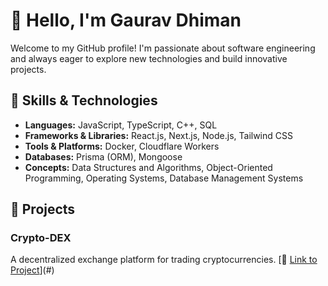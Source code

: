 # 👋 Hello, I'm Gaurav Dhiman

Welcome to my GitHub profile! I'm passionate about software engineering and always eager to explore new technologies and build innovative projects.

## 🔧 Skills & Technologies

- **Languages:** JavaScript, TypeScript, C++, SQL
- **Frameworks & Libraries:** React.js, Next.js, Node.js, Tailwind CSS
- **Tools & Platforms:** Docker, Cloudflare Workers
- **Databases:** Prisma (ORM), Mongoose
- **Concepts:** Data Structures and Algorithms, Object-Oriented Programming, Operating Systems, Database Management Systems

## 🚀 Projects

### **Crypto-DEX**
A decentralized exchange platform for trading cryptocurrencies. [🔗 [Link to Project](https://github.com/GaudD/Esummit-Hackathon-2024-Azurites)](#)
